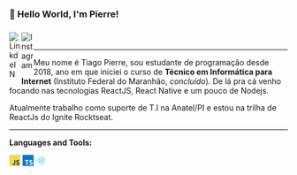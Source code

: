 ### 👋 Hello World, I'm Pierre!  
###

<a target="_blank" href="https://www.linkedin.com/in/devpierre/">
  <img align="left" alt="LinkdeIN" width="22px" src="https://cdn.jsdelivr.net/npm/simple-icons@v3/icons/linkedin.svg" />
</a>
<a target="_blank" href="https://www.instagram.com/tiagopierre__">
  <img align="left" alt="Instagram" width="22px" src="https://cdn.jsdelivr.net/npm/simple-icons@v3/icons/instagram.svg" />
</a>


</br>

---- 

Meu nome é Tiago Pierre, sou estudante de programação desde 2018, ano em que iniciei o curso de **Técnico em Informática para Internet** (Instituto Federal do Maranhão, _concluído_). De lá pra cá venho focando nas tecnologias ReactJS, React Native e um pouco de Nodejs. 

Atualmente trabalho como suporte de T.I na Anatel/PI e estou na trilha de ReactJs do Ignite Rocktseat.



----

**Languages and Tools:**  


<code><img height="20" src="https://raw.githubusercontent.com/github/explore/80688e429a7d4ef2fca1e82350fe8e3517d3494d/topics/javascript/javascript.png"></code>
<code><img height="20" src="https://raw.githubusercontent.com/github/explore/80688e429a7d4ef2fca1e82350fe8e3517d3494d/topics/typescript/typescript.png"></code>
<code><img height="20" src="https://raw.githubusercontent.com/github/explore/80688e429a7d4ef2fca1e82350fe8e3517d3494d/topics/react/react.png"></code>



